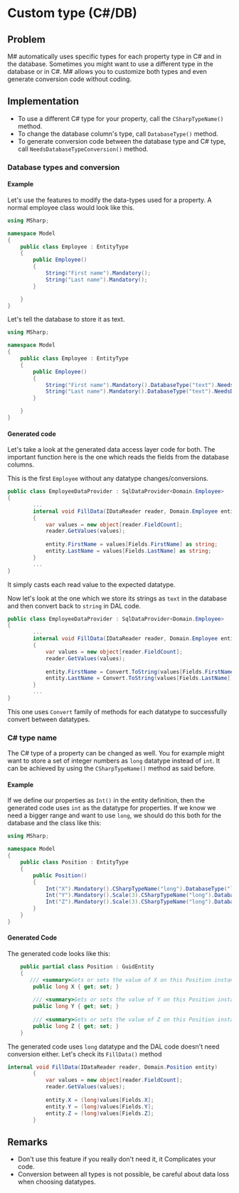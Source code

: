 # Custom type (C#/DB)

## Problem

M# automatically uses specific types for each property type in C# and in the database.
Sometimes you might want to use a different type in the database or in C#.
M# allows you to customize both types and even generate conversion code without coding.

## Implementation

- To use a different C# type for your property, call the `CSharpTypeName()` method.
- To change the database column's type, call `DatabaseType()` method.
- To generate conversion code between the database type and C# type, call `NeedsDatabaseTypeConversion()` method.

### Database types and conversion

#### Example

Let's use the features to modify the data-types used for a property.
A normal employee class would look like this.

```csharp
using MSharp;

namespace Model
{
    public class Employee : EntityType
    {
        public Employee()
        {
            String("First name").Mandatory();
            String("Last name").Mandatory();
        }

    }
}

```
Let's tell the database to store it as text.

```csharp
using MSharp;

namespace Model
{
    public class Employee : EntityType
    {
        public Employee()
        {
            String("First name").Mandatory().DatabaseType("text").NeedsDatabaseTypeConversion();
            String("Last name").Mandatory().DatabaseType("text").NeedsDatabaseTypeConversion();
        }

    }
}

```

#### Generated code

Let's take a look at the generated data access layer code for both.
The important function here is the one which reads the fields from the database columns.

This is the first `Employee` without any datatype changes/conversions.

```csharp
public class EmployeeDataProvider : SqlDataProvider<Domain.Employee>
{
        ...
        internal void FillData(IDataReader reader, Domain.Employee entity)
        {
            var values = new object[reader.FieldCount];
            reader.GetValues(values);
            
            entity.FirstName = values[Fields.FirstName] as string;
            entity.LastName = values[Fields.LastName] as string;
        }
        ...
}
```

It simply casts each read value to the expected datatype.

Now let's look at the one which we store its strings as `text` in the database and then convert back to `string` in DAL code.

```csharp
public class EmployeeDataProvider : SqlDataProvider<Domain.Employee>
{
        ...
        internal void FillData(IDataReader reader, Domain.Employee entity)
        {
            var values = new object[reader.FieldCount];
            reader.GetValues(values);
            
            entity.FirstName = Convert.ToString(values[Fields.FirstName]);
            entity.LastName = Convert.ToString(values[Fields.LastName]);
        }
        ...
}
```

This one uses `Convert` family of methods for each datatype to successfully convert between datatypes.

### C# type name

The C# type  of a property can be changed as well.
You for example might want to store a set of integer numbers as `long` datatype instead of `int`. 
It can be achieved by using the `CSharpTypeName()` method as said before.

#### Example

If we define our properties as `Int()` in the entity definition, then the generated code uses `int` as the datatype for properties.
If we know we need a bigger range and want to use `long`, we should do this both for the database and the class like this:

```csharp
using MSharp;

namespace Model
{
    public class Position : EntityType
    {
        public Position()
        {
            Int("X").Mandatory().CSharpTypeName("long").DatabaseType("long");
            Int("Y").Mandatory().Scale(3).CSharpTypeName("long").DatabaseType("long"); 
            Int("Z").Mandatory().Scale(3).CSharpTypeName("long").DatabaseType("long"); 
        }
    }
}
```

#### Generated Code

The generated code looks like this:

```csharp
    public partial class Position : GuidEntity
    {
       /// <summary>Gets or sets the value of X on this Position instance.</summary>
        public long X { get; set; }
        
        /// <summary>Gets or sets the value of Y on this Position instance.</summary>
        public long Y { get; set; }
        
        /// <summary>Gets or sets the value of Z on this Position instance.</summary>
        public long Z { get; set; }
    }
```

The generated code uses `long` datatype and the DAL code doesn't need conversion either.
Let's check its `FillData()` method

```csharp
internal void FillData(IDataReader reader, Domain.Position entity)
        {
            var values = new object[reader.FieldCount];
            reader.GetValues(values);
            
            entity.X = (long)values[Fields.X];
            entity.Y = (long)values[Fields.Y];
            entity.Z = (long)values[Fields.Z];
        }
```


## Remarks

- Don't use this feature if you really don't need it, it Complicates your code.
- Conversion between all types is not possible, be careful about data loss when choosing datatypes.
